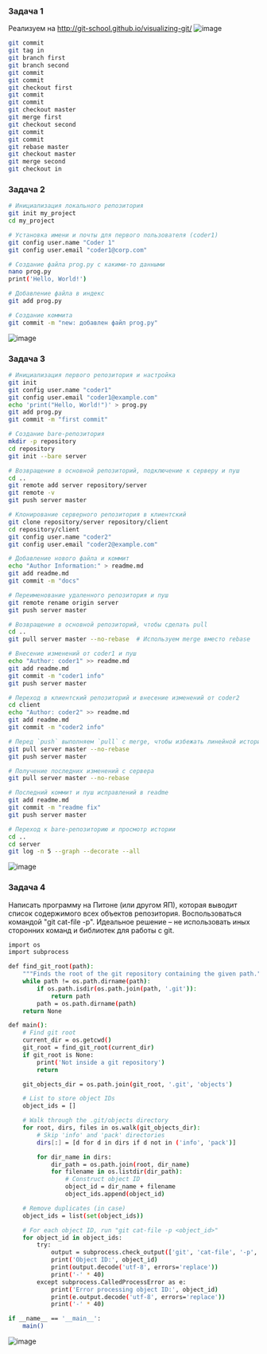 ### Задача 1
Реализуем на http://git-school.github.io/visualizing-git/
![image](https://github.com/user-attachments/assets/1b0c7f9d-d7ed-4ccd-9a48-73aeb5937e3b)
```bash
git commit
git tag in
git branch first
git branch second
git commit
git commit
git checkout first
git commit
git commit
git checkout master
git merge first
git checkout second
git commit
git commit
git rebase master
git checkout master
git merge second
git checkout in
```
### Задача 2
```bash
# Инициализация локального репозитория
git init my_project
cd my_project

# Установка имени и почты для первого пользователя (coder1)
git config user.name "Coder 1"
git config user.email "coder1@corp.com"

# Создание файла prog.py с какими-то данными
nano prog.py
print('Hello, World!')

# Добавление файла в индекс
git add prog.py

# Создание коммита
git commit -m "new: добавлен файл prog.py"
```
![image](https://github.com/user-attachments/assets/47c4d8c6-d486-4180-b03d-2bd6bf570560)

### Задача 3
```bash
# Инициализация первого репозитория и настройка
git init
git config user.name "coder1"
git config user.email "coder1@example.com"
echo 'print("Hello, World!")' > prog.py
git add prog.py
git commit -m "first commit"

# Создание bare-репозитория
mkdir -p repository
cd repository
git init --bare server

# Возвращение в основной репозиторий, подключение к серверу и пуш
cd ..
git remote add server repository/server
git remote -v
git push server master

# Клонирование серверного репозитория в клиентский
git clone repository/server repository/client
cd repository/client
git config user.name "coder2"
git config user.email "coder2@example.com"

# Добавление нового файла и коммит
echo "Author Information:" > readme.md
git add readme.md
git commit -m "docs"

# Переименование удаленного репозитория и пуш
git remote rename origin server
git push server master

# Возвращение в основной репозиторий, чтобы сделать pull
cd ..
git pull server master --no-rebase  # Используем merge вместо rebase

# Внесение изменений от coder1 и пуш
echo "Author: coder1" >> readme.md
git add readme.md
git commit -m "coder1 info"
git push server master

# Переход в клиентский репозиторий и внесение изменений от coder2
cd client
echo "Author: coder2" >> readme.md
git add readme.md
git commit -m "coder2 info"

# Перед `push` выполняем `pull` с merge, чтобы избежать линейной истории
git pull server master --no-rebase
git push server master

# Получение последних изменений с сервера
git pull server master --no-rebase

# Последний коммит и пуш исправлений в readme
git add readme.md
git commit -m "readme fix"
git push server master

# Переход к bare-репозиторию и просмотр истории
cd ..
cd server
git log -n 5 --graph --decorate --all
```
![image](https://github.com/user-attachments/assets/401347f7-707c-47a4-a807-522f2f8a0da4)

### Задача 4
Написать программу на Питоне (или другом ЯП), которая выводит список содержимого всех объектов репозитория. Воспользоваться командой "git cat-file -p". Идеальное решение – не использовать иных сторонних команд и библиотек для работы с git.
```bash
import os
import subprocess

def find_git_root(path):
    """Finds the root of the git repository containing the given path."""
    while path != os.path.dirname(path):
        if os.path.isdir(os.path.join(path, '.git')):
            return path
        path = os.path.dirname(path)
    return None

def main():
    # Find git root
    current_dir = os.getcwd()
    git_root = find_git_root(current_dir)
    if git_root is None:
        print('Not inside a git repository')
        return

    git_objects_dir = os.path.join(git_root, '.git', 'objects')

    # List to store object IDs
    object_ids = []

    # Walk through the .git/objects directory
    for root, dirs, files in os.walk(git_objects_dir):
        # Skip 'info' and 'pack' directories
        dirs[:] = [d for d in dirs if d not in ('info', 'pack')]

        for dir_name in dirs:
            dir_path = os.path.join(root, dir_name)
            for filename in os.listdir(dir_path):
                # Construct object ID
                object_id = dir_name + filename
                object_ids.append(object_id)

    # Remove duplicates (in case)
    object_ids = list(set(object_ids))

    # For each object ID, run "git cat-file -p <object_id>"
    for object_id in object_ids:
        try:
            output = subprocess.check_output(['git', 'cat-file', '-p', object_id], stderr=subprocess.STDOUT, cwd=git_root)
            print('Object ID:', object_id)
            print(output.decode('utf-8', errors='replace'))
            print('-' * 40)
        except subprocess.CalledProcessError as e:
            print('Error processing object ID:', object_id)
            print(e.output.decode('utf-8', errors='replace'))
            print('-' * 40)

if __name__ == '__main__':
    main()
```
![image](https://github.com/user-attachments/assets/83236486-862d-4224-8464-710cea3fe60b)

